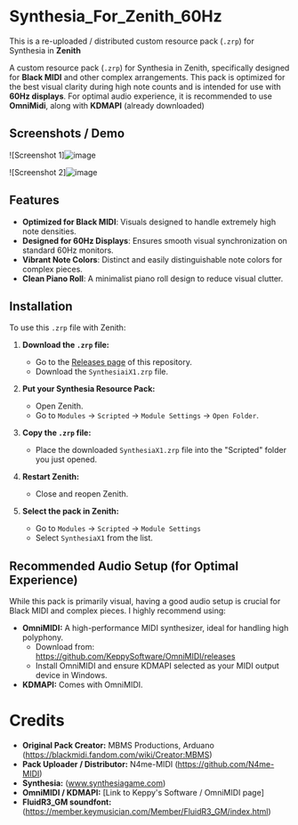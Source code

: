 # Synthesia_For_Zenith_60Hz

This is a re-uploaded / distributed custom resource pack (`.zrp`) for Synthesia in **Zenith**

A custom resource pack (`.zrp`) for Synthesia in Zenith, specifically designed for **Black MIDI** and other complex arrangements. This pack is optimized for the best visual clarity during high note counts and is intended for use with **60Hz displays**. For optimal audio experience, it is recommended to use **OmniMidi**, along with **KDMAPI** (already downloaded)

## Screenshots / Demo

![Screenshot 1]![image](https://github.com/user-attachments/assets/433cef9b-fc33-4671-82bb-1e3c628d72d8)


![Screenshot 2]![image](https://github.com/user-attachments/assets/f3970607-c061-4f37-8128-c18617143144)

## Features

* **Optimized for Black MIDI**: Visuals designed to handle extremely high note densities.
* **Designed for 60Hz Displays**: Ensures smooth visual synchronization on standard 60Hz monitors.
* **Vibrant Note Colors**: Distinct and easily distinguishable note colors for complex pieces.
* **Clean Piano Roll**: A minimalist piano roll design to reduce visual clutter.

## Installation

To use this `.zrp` file with Zenith:

1.  **Download the `.zrp` file:**
    * Go to the [Releases page](https://github.com/N4me-MIDI/Synthesia-For-Zenith-60Hz/releases) of this repository.
    * Download the `SynthesiaiX1.zrp` file.

2.  **Put your Synthesia Resource Pack:**
    * Open Zenith.
    * Go to `Modules` -> `Scripted` -> `Module Settings` -> `Open Folder`.
   
3.  **Copy the `.zrp` file:**
    * Place the downloaded `SynthesiaX1.zrp` file into the "Scripted" folder you just opened.

4.  **Restart Zenith:**
    * Close and reopen Zenith.

5.  **Select the pack in Zenith:**
    * Go to `Modules` -> `Scripted` -> `Module Settings`
    * Select `SynthesiaX1` from the list.

## Recommended Audio Setup (for Optimal Experience)

While this pack is primarily visual, having a good audio setup is crucial for Black MIDI and complex pieces. I highly recommend using:

* **OmniMIDI:** A high-performance MIDI synthesizer, ideal for handling high polyphony.
    * Download from: https://github.com/KeppySoftware/OmniMIDI/releases
    * Install OmniMIDI and ensure KDMAPI selected as your MIDI output device in Windows.
* **KDMAPI:** Comes with OmniMIDI.

# Credits

* **Original Pack Creator:** MBMS Productions, Arduano (https://blackmidi.fandom.com/wiki/Creator:MBMS)
* **Pack Uploader / Distributor:** N4me-MIDI (https://github.com/N4me-MIDI)
* **Synthesia:** (www.synthesiagame.com)
* **OmniMIDI / KDMAPI:** [Link to Keppy's Software / OmniMIDI page]
* **FluidR3_GM soundfont:** (https://member.keymusician.com/Member/FluidR3_GM/index.html)
